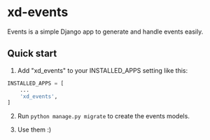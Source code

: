 xd-events
=====

Events is a simple Django app to generate and handle events easily.

Quick start
-----------

1. Add "xd_events" to your INSTALLED_APPS setting like this:

```python
INSTALLED_APPS = [
    ...
    'xd_events',
]
```

2. Run `python manage.py migrate` to create the events models.

3. Use them :)
